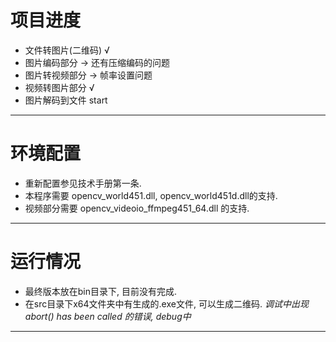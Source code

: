 # **项目进度**
- 文件转图片(二维码) √ </br>
- 图片编码部分 -> 还有压缩编码的问题 </br>
- 图片转视频部分 -> 帧率设置问题</br>
- 视频转图片部分 √ </br>
- 图片解码到文件 start </br>

----------

# 环境配置 </br>
- 重新配置参见技术手册第一条.</br>
- 本程序需要 opencv_world451.dll, opencv_world451d.dll的支持. </br>
- 视频部分需要 opencv_videoio_ffmpeg451_64.dll 的支持. </br>

----------

# 运行情况 </br>
 - 最终版本放在bin目录下, 目前没有完成. </br>
 - 在src目录下x64文件夹中有生成的.exe文件, 可以生成二维码. 
*调试中出现abort() has been called 的错误, debug中*</br>

----------